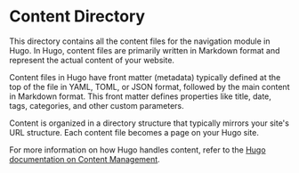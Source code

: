 # Content Directory

This directory contains all the content files for the navigation module in Hugo. In Hugo, content files are primarily written in Markdown format and represent the actual content of your website.

Content files in Hugo have front matter (metadata) typically defined at the top of the file in YAML, TOML, or JSON format, followed by the main content in Markdown format. This front matter defines properties like title, date, tags, categories, and other custom parameters.

Content is organized in a directory structure that typically mirrors your site's URL structure. Each content file becomes a page on your Hugo site.

For more information on how Hugo handles content, refer to the [Hugo documentation on Content Management](https://gohugo.io/content-management/).